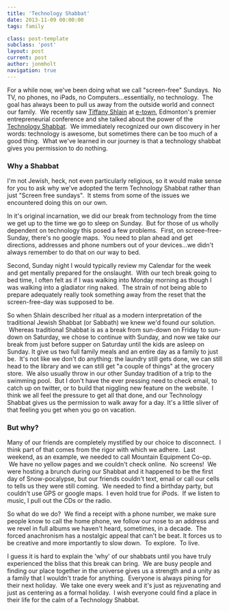 ```yaml
---
title: 'Technology Shabbat'
date: 2013-11-09 00:00:00 
tags: family

class: post-template
subclass: 'post'
layout: post
current: post
author: jonmholt
navigation: true
---
```

For a while now, we've been doing what we call "screen-free" Sundays. &nbsp;No TV, no phones, no iPads, no Computers...essentially, no technology. &nbsp;The goal has always been to pull us away from the outside world and connect our family. &nbsp;We recently saw [Tiffany Shlain](http://en.wikipedia.org/wiki/Tiffany_Shlain) at [e-town](http://e-town.ca/), Edmonton's premier entrepreneurial conference and she talked about the power of the [Technology Shabbat](http://on.aol.com/video/episode-1--technology-shabbat-517965297). &nbsp;We immediately recognized our own discovery in her words: technology is awesome, but sometimes there can be too much of a good thing. &nbsp;What we've learned in our journey is that a technology shabbat gives you permission to do nothing. 

<a name="more"></a>

### Why a Shabbat
I'm not Jewish, heck, not even particularly religious, so it would make sense for you to ask why we've adopted the term Technology Shabbat rather than just "Screen free sundays".  It stems from some of the issues we encountered doing this on our own.

In it's original incarnation, we did our break from technology from the time we get up to the time we go to sleep on Sunday.  But for those of us wholly dependent on technology this posed a few problems.  First, on screee-free-Sunday, there's no google maps.  You need to plan ahead and get directions, addresses and phone numbers out of your devices...we didn't always remember to do that on our way to bed.  

Second, Sunday night I would typically review my Calendar for the week and get mentally prepared for the onslaught.  With our tech break going to bed time, I often felt as if I was walking into Monday morning as though I was walking into a gladiator ring naked.  The strain of not being able to prepare adequately really took something away from the reset that the screen-free-day was supposed to be.

So when Shlain described her ritual as a modern interpretation of the traditional Jewish Shabbat (or Sabbath) we knew we'd found our solution.  Whereas traditional Shabbat is as a break from sun-down on Friday to sun-down on Saturday, we chose to continue with Sunday, and now we take our break from just before supper on Saturday until the kids are asleep on Sunday. It give us two full family meals and an entire day as a family to just be.  It's not like we don't do anything: the laundry still gets done, we can still head to the library and we can still get "a couple of things" at the grocery store.  We also usually throw in our other Sunday tradition of a trip to the swimming pool.  But I don't have the ever pressing need to check email, to catch up on twitter, or to build that niggling new feature on the website.  I think we all feel the pressure to get all that done, and our Technology Shabbat gives us the permission to walk away for a day. It's a little sliver of that feeling you get when you go on vacation.

### But why?
Many of our friends are completely mystified by our choice to disconnect.  I think part of that comes from the rigor with which we adhere.  Last weekend, as an example, we needed to call Mountain Equipment Co-op.  We have no yellow pages and we couldn't check online.  No screens!  We were hosting a brunch during our Shabbat and it happened to be the first day of Snow-pocalypse, but our friends couldn't text, email or call our cells to tells us they were still coming.  We needed to find a birthday party, but couldn't use GPS or google maps.  I even hold true for iPods.  If we listen to music, I pull out the CDs or the radio.  

So what do we do?  We find a receipt with a phone number, we make sure people know to call the home phone, we follow our nose to an address and we revel in full albums we haven't heard, sometimes, in a decade.  The forced anachronism has a nostalgic appeal that can't be beat. It forces us to be creative and more importantly to slow down.  To explore.  To live.  

I guess it is hard to explain the 'why' of our shabbats until you have truly experienced the bliss that this break can bring.  We are busy people and finding our place together in the universe gives us a strength and a unity as a family that I wouldn't trade for anything.  Everyone is always pining for their next holiday.  We take one every week and it's just as rejuvenating and just as centering as a formal holiday.  I wish everyone could find a place in their life for the calm of a Technology Shabbat.
